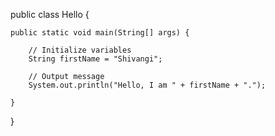 public class Hello {

    public static void main(String[] args) {
       
        // Initialize variables
        String firstName = "Shivangi";
       
        // Output message
        System.out.println("Hello, I am " + firstName + ".");
       
    }
}
